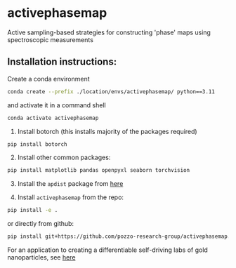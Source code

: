 # activephasemap
Active sampling-based strategies for constructing 'phase' maps using spectroscopic measurements

## Installation instructions:
Create a conda environment
```bash
conda create --prefix ./location/envs/activephasemap/ python==3.11
```
and activate it in a command shell
```bash
conda activate activephasemap
```

1. Install botorch (this installs majority of the packages required)
```bash
pip install botorch
```

2. Install other common packages:
```bash
pip install matplotlib pandas openpyxl seaborn torchvision
```

3. Install the `apdist` package from [here](https://github.com/kiranvad/Amplitude-Phase-Distance/tree/main)

4. Install `activephasemap` from the repo:
```bash
pip install -e .
```
or directly from github:
```bash
pip install git+https://github.com/pozzo-research-group/activephasemap.git
``` 

For an application to creating a differentiable self-driving labs of gold nanoparticles, see [here](https://github.com/pozzo-research-group/papers/tree/activephasemap-preprint/seed-AuNP-phasemaps)